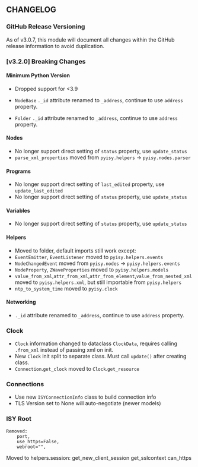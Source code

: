 ## CHANGELOG

### GitHub Release Versioning

As of v3.0.7, this module will document all changes within the GitHub release information to avoid duplication.

### [v3.2.0] Breaking Changes

#### Minimum Python Version

- Dropped support for <3.9

- `NodeBase` `._id` attribute renamed to `_address`, continue to use `address` property.
- `Folder` `._id` attribute renamed to `_address`, continue to use `address` property.

#### Nodes

- No longer support direct setting of `status` property, use `update_status`
- `parse_xml_properties` moved from `pyisy.helpers` -> `pyisy.nodes.parser`

#### Programs

- No longer support direct setting of `last_edited` property, use `update_last_edited`
- No longer support direct setting of `status` property, use `update_status`

#### Variables

- No longer support direct setting of `status` property, use `update_status`

#### Helpers

- Moved to folder, default imports still work except:
- `EventEmitter`, `EventListener` moved to `pyisy.helpers.events`
- `NodeChangedEvent` moved from `pyisy.nodes` -> `pyisy.helpers.events`
- `NodeProperty`, `ZWaveProperties` moved to `pyisy.helpers.models`
- `value_from_xml`,`attr_from_xml`,`attr_from_element`,`value_from_nested_xml` moved to `pyisy.helpers.xml`, but still importable from `pyisy.helpers`
- `ntp_to_system_time` moved to `pyisy.clock`

#### Networking

- `._id` attribute renamed to `_address`, continue to use `address` property.

### Clock

- `Clock` information changed to dataclass `ClockData`, requires calling `.from_xml` instead of passing xml on init.
- New `Clock` init split to separate class. Must call `update()` after creating class.
- `Connection`.`get_clock` moved to `Clock`.`get_resource`

### Connections

- Use new `ISYConnectionInfo` class to build connection info
- TLS Version set to None will auto-negotiate (newer models)

### ISY Root

    Removed:
        port,
        use_https=False,
        webroot="",

Moved to helpers.session:
get_new_client_session
get_sslcontext
can_https
